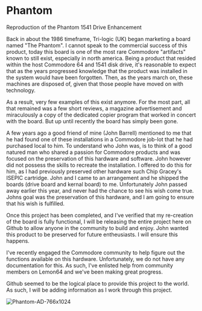 # Phantom
Reproduction of the Phantom 1541 Drive Enhancement

Back in about the 1986 timeframe, Tri-logic (UK) began marketing a board named "The Phantom".  I cannot speak to the commercial success of this product, today this board is one of the most rare Commodore "artifacts" known to still exist, especially in north america.  Being a product that resided within the host Commodore 64 and 1541 disk drive, it's reasonable to expect that as the years progressed knowledge that the product was installed in the system would have been forgotten.  Then, as the years march on, these machines are disposed of, given that those people have moved on with technology.

As a result, very few examples of this exist anymore.  For the most part, all that remained was a few short reviews, a magazine advertisement and miraculously a copy of the dedicated copier program that worked in concert with the board.  But up until recently the board has simply been gone.

A few years ago a good friend of mine (John Barrell) mentioned to me that he had found one of these installations in a Commodore job-lot that he had purchased local to him.  To understand who John was, is to think of a good natured man who shared a passion for Commodore products and was focused on the preservation of this hardware and software.  John however did not possess the skills to recreate the installation.  I offered to do this for him, as I had previously preserved other hardware such Chip Gracey's ISEPIC cartridge.  John and I came to an arrangement and he shipped the boards (drive board and kernal board) to me.  Unfortunately John passed away earlier this year, and never had the chance to see his wish come true.  Johns goal was the preservation of this hardware, and I am going to ensure that his wish is fulfilled.

Once this project has been completed, and I've verified that my re-creation of the board is fully functional, I will be releasing the entire project here on Github to allow anyone in the community to build and enjoy.  John wanted this product to be preserved for future entheusiasts.  I will ensure this happens.

I've recently engaged the Commodore community to help figure out the functions available on this hardware.  Unfortunately, we do not have any documentation for this.  As such, I've enlisted help from community members on Lemon64 and we've been making great progress.  

Github seemed to be the logical place to provide this project to the world.  As such, I will be adding information as I work through this project.

![Phantom-AD-766x1024](https://user-images.githubusercontent.com/37495485/119240332-1918f600-bb0c-11eb-8e8e-d9f94958d59d.jpg)
